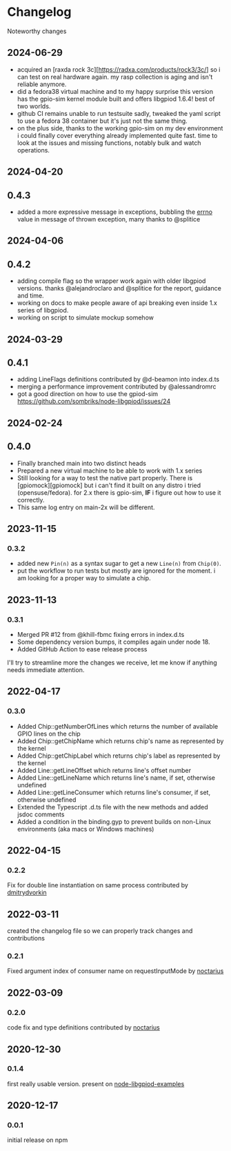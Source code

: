 # Changelog

Noteworthy changes

## 2024-06-29

- acquired an [raxda rock 3c][https://radxa.com/products/rock3/3c/] so i can
  test on real hardware again. my rasp collection is aging and isn't reliable
  anymore.
- did a fedora38 virtual machine and to my happy surprise this version has the
  gpio-sim kernel module built and offers libgpiod 1.6.4! best of two worlds.
- github CI remains unable to run testsuite sadly, tweaked the yaml script to
  use a fedora 38 container but it's just not the same thing.
- on the plus side, thanks to the working gpio-sim on my dev environment i could
  finally cover everything already implemented quite fast. time to look at the
  issues and missing functions, notably bulk and watch operations.

## 2024-04-20

## 0.4.3

- added a more expressive message in exceptions, bubbling the
  [errno](https://en.wikipedia.org/wiki/Errno.h) value in message of thrown
  exception, many thanks to @splitice

## 2024-04-06

## 0.4.2

- adding compile flag so the wrapper work again with older libgpiod versions.
  thanks @alejandroclaro and @splitice for the report, guidance and time.
- working on docs to make people aware of api breaking even inside 1.x series of
  libgpiod.
- working on script to simulate mockup somehow

## 2024-03-29

## 0.4.1

- adding LineFlags definitions contributed by @d-beamon into index.d.ts
- merging a performance improvement contributed by @alessandromrc
- got a good direction on how to use the gpiod-sim <https://github.com/sombriks/node-libgpiod/issues/24>

## 2024-02-24

## 0.4.0

- Finally branched main into two distinct heads
- Prepared a new virtual machine to be able to work with 1.x series
- Still looking for a way to test the native part properly. There is
  [gpiomock][gpiomock] but i can't find it built on any distro i tried
  (opensuse/fedora). for 2.x there is gpio-sim, **IF** i figure out how to use
  it correctly.
- This same log entry on main-2x will be different.

## 2023-11-15

### 0.3.2

- added new `Pin(n)` as a syntax sugar to get a new `Line(n)` from `Chip(0)`.
- put the workflow to run tests but mostly are ignored for the moment. i am
  looking for a proper way to simulate a chip.

## 2023-11-13

### 0.3.1

- Merged PR #12 from @khill-fbmc fixing errors in index.d.ts
- Some dependency version bumps, it compiles again under node 18.
- Added GitHub Action to ease release process

I'll try to streamline more the changes we receive, let me know if anything needs
immediate attention.

## 2022-04-17

### 0.3.0

- Added Chip::getNumberOfLines which returns the number of available GPIO lines
  on the chip
- Added Chip::getChipName which returns chip's name as represented by the kernel
- Added Chip::getChipLabel which returns chip's label as represented by the
  kernel
- Added Line::getLineOffset which returns line's offset number
- Added Line::getLineName which returns line's name, if set, otherwise undefined
- Added Line::getLineConsumer which returns line's consumer, if set, otherwise
  undefined
- Extended the Typescript .d.ts file with the new methods and added jsdoc
  comments
- Added a condition in the binding.gyp to prevent builds on non-Linux
  environments (aka macs or Windows machines)

## 2022-04-15

### 0.2.2

Fix for double line instantiation on same process contributed by [dmitrydvorkin](https://github.com/dmitrydvorkin)

## 2022-03-11

created the changelog file so we can properly track changes and contributions

### 0.2.1

Fixed argument index of consumer name on requestInputMode by [noctarius](https://github.com/noctarius)

## 2022-03-09

### 0.2.0

code fix and type definitions contributed by [noctarius](https://github.com/noctarius)

## 2020-12-30

### 0.1.4

first really usable version. present on [node-libgpiod-examples](https://github.com/sombriks/node-libgpiod-examples)

## 2020-12-17

### 0.0.1

initial release on npm
